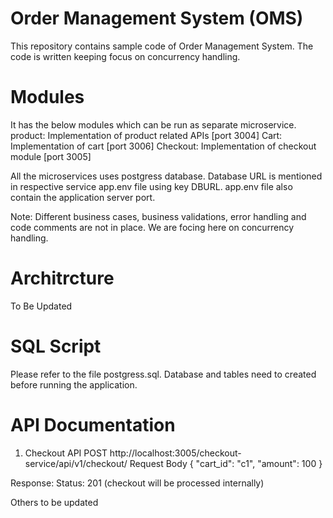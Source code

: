 # Order Management System (OMS)
This repository contains sample code of Order Management System. The code is written keeping focus on
concurrency handling.

# Modules
It has the below modules which can be run as separate microservice.
product: Implementation of product related APIs [port 3004]
Cart: Implementation of cart [port 3006]
Checkout: Implementation of checkout module [port 3005]

All the microservices uses postgress database. Database URL is mentioned in respective
service app.env file using key DBURL. app.env file also contain the application server port.

Note: Different business cases, business validations, error handling and code comments are not in place.
We are focing here on concurrency handling.

# Architrcture
To Be Updated


# SQL Script
Please refer to the file postgress.sql. Database and tables need to created before
running the application.


# API Documentation
1. Checkout API
POST http://localhost:3005/checkout-service/api/v1/checkout/
Request Body
    {
        "cart_id": "c1",
        "amount": 100
    }

Response: 
    Status: 201 (checkout will be processed internally)

Others to be updated
